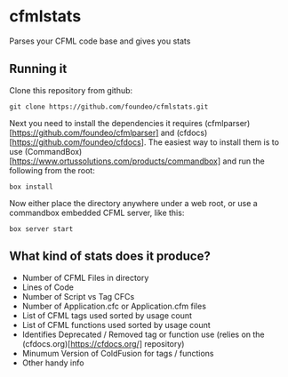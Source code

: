 # cfmlstats
Parses your CFML code base and gives you stats

## Running it

Clone this repository from github:

	git clone https://github.com/foundeo/cfmlstats.git

Next you need to install the dependencies it requires (cfmlparser)[https://github.com/foundeo/cfmlparser] and (cfdocs)[https://github.com/foundeo/cfdocs]. The easiest way to install them is to use (CommandBox)[https://www.ortussolutions.com/products/commandbox] and run the following from the root:

	box install

Now either place the directory anywhere under a web root, or use a commandbox embedded CFML server, like this:

	box server start

## What kind of stats does it produce?

* Number of CFML Files in directory
* Lines of Code
* Number of Script vs Tag CFCs
* Number of Application.cfc or Application.cfm files
* List of CFML tags used sorted by usage count
* List of CFML functions used sorted by usage count
* Identifies Deprecated / Removed tag or function use (relies on the (cfdocs.org)[https://cfdocs.org/] repository)
* Minumum Version of ColdFusion for tags / functions
* Other handy info